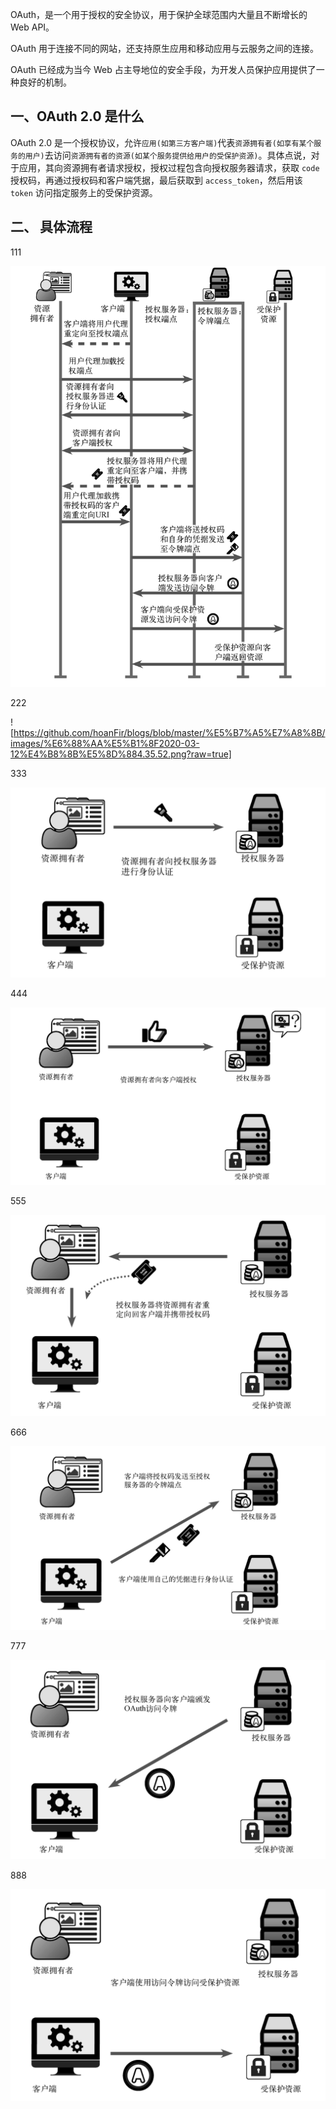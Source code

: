 

OAuth，是一个用于授权的安全协议，用于保护全球范围内大量且不断增长的 Web API。

OAuth 用于连接不同的网站，还支持原生应用和移动应用与云服务之间的连接。

OAuth 已经成为当今 Web 占主导地位的安全手段，为开发人员保护应用提供了一种良好的机制。

## 一、OAuth 2.0 是什么

OAuth 2.0 是一个授权协议，允许`应用(如第三方客户端)`代表`资源拥有者(如享有某个服务的用户)`去访问`资源拥有者的资源(如某个服务提供给用户的受保护资源)`。具体点说，对于应用，其向资源拥有者请求授权，授权过程包含向授权服务器请求，获取 `code` 授权码，再通过授权码和客户端凭据，最后获取到 `access_token`，然后用该 `token` 访问指定服务上的受保护资源。

## 二、 具体流程

111

![](https://github.com/hoanFir/blogs/blob/master/%E5%B7%A5%E7%A8%8B/images/%E6%88%AA%E5%B1%8F2020-03-12%E4%B8%8B%E5%8D%884.34.42.png?raw=true)

222

![https://github.com/hoanFir/blogs/blob/master/%E5%B7%A5%E7%A8%8B/images/%E6%88%AA%E5%B1%8F2020-03-12%E4%B8%8B%E5%8D%884.35.52.png?raw=true]

333

![](https://github.com/hoanFir/blogs/blob/master/%E5%B7%A5%E7%A8%8B/images/%E6%88%AA%E5%B1%8F2020-03-12%E4%B8%8B%E5%8D%884.36.02.png?raw=true)


444

![](https://github.com/hoanFir/blogs/blob/master/%E5%B7%A5%E7%A8%8B/images/%E6%88%AA%E5%B1%8F2020-03-12%E4%B8%8B%E5%8D%884.36.07.png?raw=true)


555

![](https://github.com/hoanFir/blogs/blob/master/%E5%B7%A5%E7%A8%8B/images/%E6%88%AA%E5%B1%8F2020-03-12%E4%B8%8B%E5%8D%884.36.15.png?raw=true)

666

![](https://github.com/hoanFir/blogs/blob/master/%E5%B7%A5%E7%A8%8B/images/%E6%88%AA%E5%B1%8F2020-03-12%E4%B8%8B%E5%8D%884.36.22.png?raw=true)

777

![](https://github.com/hoanFir/blogs/blob/master/%E5%B7%A5%E7%A8%8B/images/%E6%88%AA%E5%B1%8F2020-03-12%E4%B8%8B%E5%8D%884.36.29.png?raw=true)


888

![](https://github.com/hoanFir/blogs/blob/master/%E5%B7%A5%E7%A8%8B/images/%E6%88%AA%E5%B1%8F2020-03-12%E4%B8%8B%E5%8D%884.36.36.png?raw=true)
